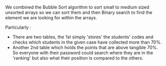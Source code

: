 We combined the Bubble Sort algorithm to sort small to medium sized unsorted arrays so we can sort them and then Binary search to find the element we are looking for within the arrays.


Particularly :
- There are two tables, the 1st simply 'stores' the students' codes and checks which students in the given case have collected more than 70%.
- Another 2nd table which holds the points that are above tangible 70%.
So everyone with their password could search where they are in the 'ranking' but also what their position is compared to the others.
